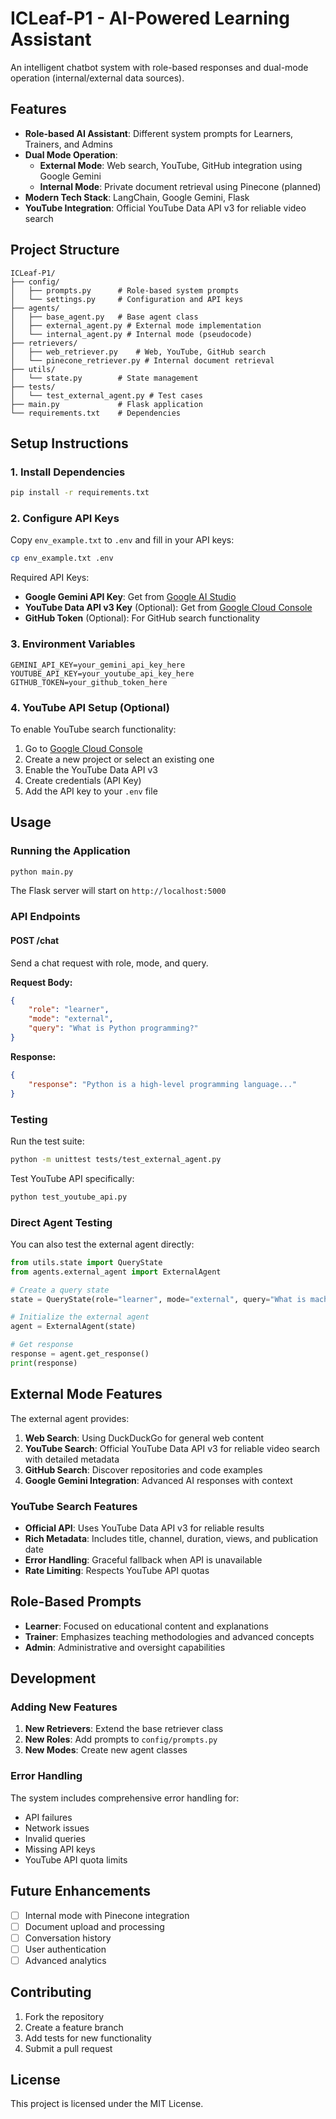 # ICLeaf-P1 - AI-Powered Learning Assistant

An intelligent chatbot system with role-based responses and dual-mode operation (internal/external data sources).

## Features

- **Role-based AI Assistant**: Different system prompts for Learners, Trainers, and Admins
- **Dual Mode Operation**:
  - **External Mode**: Web search, YouTube, GitHub integration using Google Gemini
  - **Internal Mode**: Private document retrieval using Pinecone (planned)
- **Modern Tech Stack**: LangChain, Google Gemini, Flask
- **YouTube Integration**: Official YouTube Data API v3 for reliable video search

## Project Structure

```
ICLeaf-P1/
├── config/
│   ├── prompts.py      # Role-based system prompts
│   └── settings.py     # Configuration and API keys
├── agents/
│   ├── base_agent.py   # Base agent class
│   ├── external_agent.py # External mode implementation
│   └── internal_agent.py # Internal mode (pseudocode)
├── retrievers/
│   ├── web_retriever.py    # Web, YouTube, GitHub search
│   └── pinecone_retriever.py # Internal document retrieval
├── utils/
│   └── state.py        # State management
├── tests/
│   └── test_external_agent.py # Test cases
├── main.py             # Flask application
└── requirements.txt    # Dependencies
```

## Setup Instructions

### 1. Install Dependencies

```bash
pip install -r requirements.txt
```

### 2. Configure API Keys

Copy `env_example.txt` to `.env` and fill in your API keys:

```bash
cp env_example.txt .env
```

Required API Keys:
- **Google Gemini API Key**: Get from [Google AI Studio](https://makersuite.google.com/app/apikey)
- **YouTube Data API v3 Key** (Optional): Get from [Google Cloud Console](https://console.cloud.google.com/apis/credentials)
- **GitHub Token** (Optional): For GitHub search functionality

### 3. Environment Variables

```env
GEMINI_API_KEY=your_gemini_api_key_here
YOUTUBE_API_KEY=your_youtube_api_key_here
GITHUB_TOKEN=your_github_token_here
```

### 4. YouTube API Setup (Optional)

To enable YouTube search functionality:

1. Go to [Google Cloud Console](https://console.cloud.google.com/)
2. Create a new project or select an existing one
3. Enable the YouTube Data API v3
4. Create credentials (API Key)
5. Add the API key to your `.env` file

## Usage

### Running the Application

```bash
python main.py
```

The Flask server will start on `http://localhost:5000`

### API Endpoints

#### POST /chat

Send a chat request with role, mode, and query.

**Request Body:**
```json
{
    "role": "learner",
    "mode": "external",
    "query": "What is Python programming?"
}
```

**Response:**
```json
{
    "response": "Python is a high-level programming language..."
}
```

### Testing

Run the test suite:

```bash
python -m unittest tests/test_external_agent.py
```

Test YouTube API specifically:

```bash
python test_youtube_api.py
```

### Direct Agent Testing

You can also test the external agent directly:

```python
from utils.state import QueryState
from agents.external_agent import ExternalAgent

# Create a query state
state = QueryState(role="learner", mode="external", query="What is machine learning?")

# Initialize the external agent
agent = ExternalAgent(state)

# Get response
response = agent.get_response()
print(response)
```

## External Mode Features

The external agent provides:

1. **Web Search**: Using DuckDuckGo for general web content
2. **YouTube Search**: Official YouTube Data API v3 for reliable video search with detailed metadata
3. **GitHub Search**: Discover repositories and code examples
4. **Google Gemini Integration**: Advanced AI responses with context

### YouTube Search Features

- **Official API**: Uses YouTube Data API v3 for reliable results
- **Rich Metadata**: Includes title, channel, duration, views, and publication date
- **Error Handling**: Graceful fallback when API is unavailable
- **Rate Limiting**: Respects YouTube API quotas

## Role-Based Prompts

- **Learner**: Focused on educational content and explanations
- **Trainer**: Emphasizes teaching methodologies and advanced concepts
- **Admin**: Administrative and oversight capabilities

## Development

### Adding New Features

1. **New Retrievers**: Extend the base retriever class
2. **New Roles**: Add prompts to `config/prompts.py`
3. **New Modes**: Create new agent classes

### Error Handling

The system includes comprehensive error handling for:
- API failures
- Network issues
- Invalid queries
- Missing API keys
- YouTube API quota limits

## Future Enhancements

- [ ] Internal mode with Pinecone integration
- [ ] Document upload and processing
- [ ] Conversation history
- [ ] User authentication
- [ ] Advanced analytics

## Contributing

1. Fork the repository
2. Create a feature branch
3. Add tests for new functionality
4. Submit a pull request

## License

This project is licensed under the MIT License.